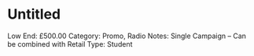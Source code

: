 # Untitled

Low End: £500.00
Category: Promo, Radio
Notes: Single Campaign – Can be combined with Retail
Type: Student